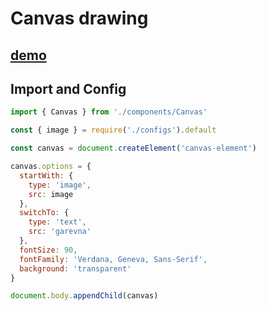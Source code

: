 # Canvas drawing

## [demo](https://garevna.github.io/canvas/)

## Import and Config

```js
import { Canvas } from './components/Canvas'

const { image } = require('./configs').default

const canvas = document.createElement('canvas-element')

canvas.options = {
  startWith: {
    type: 'image',
    src: image
  },
  switchTo: {
    type: 'text',
    src: 'garevna'
  },
  fontSize: 90,
  fontFamily: 'Verdana, Geneva, Sans-Serif',
  background: 'transparent'
}

document.body.appendChild(canvas)
```

